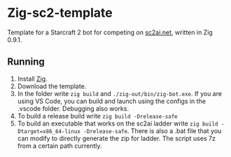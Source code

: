 # Zig-sc2-template

Template for a Starcraft 2 bot for competing on [sc2ai.net](https://sc2ai.net/), written in Zig 0.9.1.

## Running

1. Install [Zig](https://ziglang.org/).
2. Download the template.
3. In the folder write `zig build` and `./zig-out/bin/zig-bot.exe`.
If you are using VS Code, you can build and launch using the configs in the .vscode folder. Debugging also works.
4. To build a release build write `zig build -Drelease-safe`
5. To build an executable that works on the sc2ai ladder write
`zig build -Dtarget=x86_64-linux -Drelease-safe`. There is also a .bat file that you can modify to directly generate
the zip for ladder. The script uses 7z from a certain path currently.
